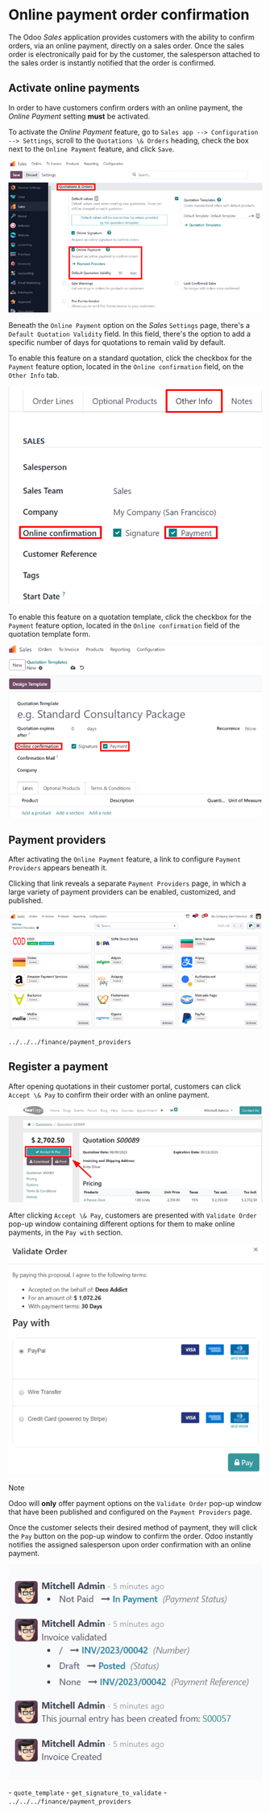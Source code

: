 # Online payment order confirmation

The Odoo *Sales* application provides customers with the ability to
confirm orders, via an online payment, directly on a sales order. Once
the sales order is electronically paid for by the customer, the
salesperson attached to the sales order is instantly notified that the
order is confirmed.

## Activate online payments

In order to have customers confirm orders with an online payment, the
*Online Payment* setting **must** be activated.

To activate the *Online Payment* feature, go to
`Sales app --> Configuration -->
Settings`, scroll to the `Quotations \& Orders` heading, check the box
next to the `Online Payment` feature, and click `Save`.

<img src="get_paid_to_validate/online-payment-setting.png"
class="align-center"
alt="The online payment setting in the Odoo Sales application." />

Beneath the `Online Payment` option on the *Sales* `Settings` page,
there's a `Default Quotation Validity` field. In this field, there's the
option to add a specific number of days for quotations to remain valid
by default.

To enable this feature on a standard quotation, click the checkbox for
the `Payment` feature option, located in the `Online confirmation`
field, on the `Other Info` tab.

<img src="get_paid_to_validate/online-payment-option-quotation.png"
class="align-center"
alt="The online payment setting on a standard quotation in Odoo Sales." />

To enable this feature on a quotation template, click the checkbox for
the `Payment` feature option, located in the `Online confirmation` field
of the quotation template form.

<img
src="get_paid_to_validate/online-payment-option-quotation-template.png"
class="align-center"
alt="The online payment setting on quotation template forms in Odoo Sales." />

## Payment providers

After activating the `Online Payment` feature, a link to configure
`Payment
Providers` appears beneath it.

Clicking that link reveals a separate `Payment Providers` page, in which
a large variety of payment providers can be enabled, customized, and
published.

<img src="get_paid_to_validate/payment-providers-page.png"
class="align-center" alt="Payment providers page in Odoo Sales." />

<div class="seealso">

`../../../finance/payment_providers`

</div>

## Register a payment

After opening quotations in their customer portal, customers can click
`Accept \& Pay` to confirm their order with an online payment.

<img src="get_paid_to_validate/accept-and-pay-button.png"
class="align-center"
alt="The accept and pay button on an online quotation in Odoo Sales." />

After clicking `Accept \& Pay`, customers are presented with
`Validate Order` pop-up window containing different options for them to
make online payments, in the `Pay
with` section.

<img src="get_paid_to_validate/validate-order-pay-with.png"
class="align-center"
alt="How to register a payment on a validate order pop-up window in Odoo Sales." />

> [!NOTE]
> Odoo will **only** offer payment options on the `Validate Order`
> pop-up window that have been published and configured on the
> `Payment Providers` page.

Once the customer selects their desired method of payment, they will
click the `Pay` button on the pop-up window to confirm the order. Odoo
instantly notifies the assigned salesperson upon order confirmation with
an online payment.

<img
src="get_paid_to_validate/payment-confirmation-notification-chatter.png"
class="align-center"
alt="Sample of notification that appears in the chatter when an online payment is made." />

<div class="seealso">

\- `quote_template` - `get_signature_to_validate` -
`../../../finance/payment_providers`

</div>
